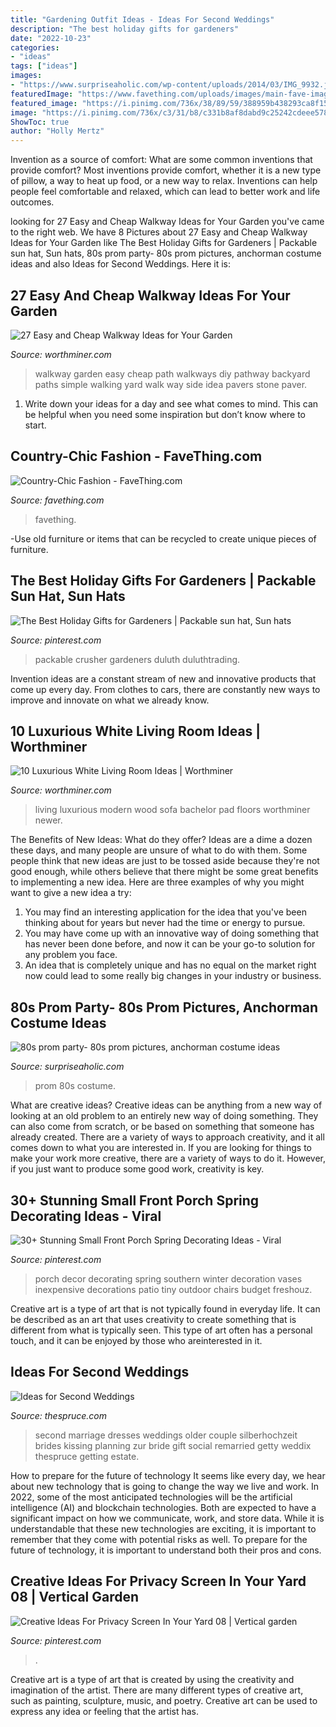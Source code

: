 ```yaml
---
title: "Gardening Outfit Ideas - Ideas For Second Weddings"
description: "The best holiday gifts for gardeners"
date: "2022-10-23"
categories:
- "ideas"
tags: ["ideas"]
images:
- "https://www.surpriseaholic.com/wp-content/uploads/2014/03/IMG_9932.jpg"
featuredImage: "https://www.favething.com/uploads/images/main-fave-images/country_chic_fashion-1.jpg"
featured_image: "https://i.pinimg.com/736x/38/89/59/388959b438293ca8f15e1e9656940ca1.jpg"
image: "https://i.pinimg.com/736x/c3/31/b8/c331b8af8dabd9c25242cdeee57817c0.jpg"
ShowToc: true
author: "Holly Mertz"
---
```



Invention as a source of comfort: What are some common inventions that provide comfort?
Most inventions provide comfort, whether it is a new type of pillow, a way to heat up food, or a new way to relax. Inventions can help people feel comfortable and relaxed, which can lead to better work and life outcomes.

	

		
looking for 27 Easy and Cheap Walkway Ideas for Your Garden you've came to the right web. We have 8 Pictures about 27 Easy and Cheap Walkway Ideas for Your Garden like The Best Holiday Gifts for Gardeners | Packable sun hat, Sun hats, 80s prom party- 80s prom pictures, anchorman costume ideas and also Ideas for Second Weddings. Here it is:
		
    
## 27 Easy And Cheap Walkway Ideas For Your Garden

<img loading=lazy src="http://www.worthminer.com/wp-content/uploads/2015/06/Easy-walkway-idea-7.jpg" onerror="this.onerror=null;this.src='https://tse1.mm.bing.net/th?id=OIP.w4Q39fZoNHXUWuYYFZcaJAHaJ3&amp;pid=15.1';" alt="27 Easy and Cheap Walkway Ideas for Your Garden">

_Source: worthminer.com_

>walkway garden easy cheap path walkways diy pathway backyard paths simple walking yard walk way side idea pavers stone paver. 

	

1. Write down your ideas for a day and see what comes to mind. This can be helpful when you need some inspiration but don’t know where to start.

    
## Country-Chic Fashion - FaveThing.com

<img loading=lazy src="https://www.favething.com/uploads/images/main-fave-images/country_chic_fashion-1.jpg" onerror="this.onerror=null;this.src='https://tse2.mm.bing.net/th?id=OIP.08LqyangfATL6WrLQpDKrwHaHa&amp;pid=15.1';" alt="Country-Chic Fashion - FaveThing.com">

_Source: favething.com_

>favething. 

	

-Use old furniture or items that can be recycled to create unique pieces of furniture.

    
## The Best Holiday Gifts For Gardeners | Packable Sun Hat, Sun Hats

<img loading=lazy src="https://i.pinimg.com/736x/c3/31/b8/c331b8af8dabd9c25242cdeee57817c0.jpg" onerror="this.onerror=null;this.src='https://tse2.mm.bing.net/th?id=OIP.JnpSqYWtJtLb3MSj3EuRnQHaHa&amp;pid=15.1';" alt="The Best Holiday Gifts for Gardeners | Packable sun hat, Sun hats">

_Source: pinterest.com_

>packable crusher gardeners duluth duluthtrading. 

	

Invention ideas are a constant stream of new and innovative products that come up every day. From clothes to cars, there are constantly new ways to improve and innovate on what we already know. 

    
## 10 Luxurious White Living Room Ideas | Worthminer

<img loading=lazy src="http://www.worthminer.com/wp-content/uploads/2016/08/Unique-and-luxurious-white-living-room-idea.jpg" onerror="this.onerror=null;this.src='https://tse2.mm.bing.net/th?id=OIP.05WsO8VbwaSbGEX19dDDqAHaKL&amp;pid=15.1';" alt="10 Luxurious White Living Room Ideas | Worthminer">

_Source: worthminer.com_

>living luxurious modern wood sofa bachelor pad floors worthminer newer. 

	

The Benefits of New Ideas: What do they offer?
Ideas are a dime a dozen these days, and many people are unsure of what to do with them. Some people think that new ideas are just to be tossed aside because they're not good enough, while others believe that there might be some great benefits to implementing a new idea. Here are three examples of why you might want to give a new idea a try: 
1. You may find an interesting application for the idea that you've been thinking about for years but never had the time or energy to pursue. 
2. You may have come up with an innovative way of doing something that has never been done before, and now it can be your go-to solution for any problem you face. 
3. An idea that is completely unique and has no equal on the market right now could lead to some really big changes in your industry or business.

    
## 80s Prom Party- 80s Prom Pictures, Anchorman Costume Ideas

<img loading=lazy src="https://www.surpriseaholic.com/wp-content/uploads/2014/03/IMG_9932.jpg" onerror="this.onerror=null;this.src='https://tse1.mm.bing.net/th?id=OIP.mhov05f09M5_miw7oQI8xAHaLH&amp;pid=15.1';" alt="80s prom party- 80s prom pictures, anchorman costume ideas">

_Source: surpriseaholic.com_

>prom 80s costume. 

	

What are creative ideas?
Creative ideas can be anything from a new way of looking at an old problem to an entirely new way of doing something. They can also come from scratch, or be based on something that someone has already created. There are a variety of ways to approach creativity, and it all comes down to what you are interested in. If you are looking for things to make your work more creative, there are a variety of ways to do it. However, if you just want to produce some good work, creativity is key.

    
## 30+ Stunning Small Front Porch Spring Decorating Ideas - Viral

<img loading=lazy src="https://i.pinimg.com/736x/38/89/59/388959b438293ca8f15e1e9656940ca1.jpg" onerror="this.onerror=null;this.src='https://tse2.mm.bing.net/th?id=OIP.hRb0hNV8M_saT3i6kk8WXQHaJ4&amp;pid=15.1';" alt="30+ Stunning Small Front Porch Spring Decorating Ideas - Viral">

_Source: pinterest.com_

>porch decor decorating spring southern winter decoration vases inexpensive decorations patio tiny outdoor chairs budget freshouz. 

	

Creative art is a type of art that is not typically found in everyday life. It can be described as an art that uses creativity to create something that is different from what is typically seen. This type of art often has a personal touch, and it can be enjoyed by those who areinterested in it.

    
## Ideas For Second Weddings

<img loading=lazy src="https://www.thespruce.com/thmb/Q_94HJAPRi0EWgFcvAL0fELUHUk=/2000x1502/filters:fill(auto,1)/200469681-001ps-56b827fd5f9b5829f83da735.jpg" onerror="this.onerror=null;this.src='https://tse4.mm.bing.net/th?id=OIP.JSwBcq6JObgm_-30j6_XfQHaFj&amp;pid=15.1';" alt="Ideas for Second Weddings">

_Source: thespruce.com_

>second marriage dresses weddings older couple silberhochzeit brides kissing planning zur bride gift social remarried getty weddix thespruce getting estate. 

	

How to prepare for the future of technology
It seems like every day, we hear about new technology that is going to change the way we live and work. In 2022, some of the most anticipated technologies will be the artificial intelligence (AI) and blockchain technologies. Both are expected to have a significant impact on how we communicate, work, and store data. While it is understandable that these new technologies are exciting, it is important to remember that they come with potential risks as well. To prepare for the future of technology, it is important to understand both their pros and cons.

    
## Creative Ideas For Privacy Screen In Your Yard 08 | Vertical Garden

<img loading=lazy src="https://i.pinimg.com/736x/7d/97/fa/7d97fa7b158639f6444624fb2998555d.jpg" onerror="this.onerror=null;this.src='https://tse1.mm.bing.net/th?id=OIP.qTuRPMLFqILEhxmuMtwxcAHaJ4&amp;pid=15.1';" alt="Creative Ideas For Privacy Screen In Your Yard 08 | Vertical garden">

_Source: pinterest.com_

>. 

	

Creative art is a type of art that is created by using the creativity and imagination of the artist. There are many different types of creative art, such as painting, sculpture, music, and poetry. Creative art can be used to express any idea or feeling that the artist has.

